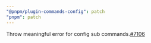```yaml
---
"@pnpm/plugin-commands-config": patch
"pnpm": patch
---
```


Throw meaningful error for config sub commands.[#7106](https://github.com/pnpm/pnpm/issues/7106)
